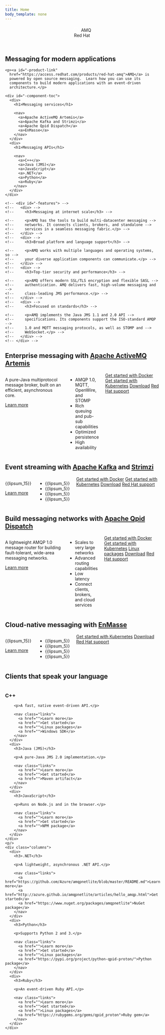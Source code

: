 ```yaml
---
title: Home
body_template: none
---
```


<header>
  <div>
    <div id="-top-left-nav">
      <svg height="20" width="20" style="position: relative; top: 4; margin-right: 3;">
        <circle cx="10" cy="10" r="8" stroke="#fff" stroke-width="2" fill="none"/>
      </svg>
      AMQ
    </div>
    <div id="-top-right-nav">
      Red Hat
    </div>
  </div>
</header>

<section id="-intro-section">
  <div>
    <h1>Messaging for modern applications</h1>

    <p><a id="-product-link"
      href="https://access.redhat.com/products/red-hat-amq">AMQ</a> is
      powered by open source messaging.  Learn how you can use its
      components to build modern applications with an event-driven
      architecture.</p>

    <div id="-component-toc">
      <div>
        <h1>Messaging services</h1>

        <nav>
          <a>Apache ActiveMQ Artemis</a>
          <a>Apache Kafka and Strimzi</a>
          <a>Apache Qpid Dispatch</a>
          <a>EnMasse</a>
        </nav>
      </div>
      <div>
        <h1>Messaging APIs</h1>

        <nav>
          <a>C++</a>
          <a>Java (JMS)</a>
          <a>JavaScript</a>
          <a>.NET</a>
          <a>Python</a>
          <a>Ruby</a>
        </nav>
      </div>
    </div>

    <!-- <div id="-features"> -->
    <!--   <div> -->
    <!--     <h3>Messaging at internet scale</h3> -->

    <!--     <p>AMQ has the tools to build multi-datacenter messaging -->
    <!--     networks. It connects clients, brokers, and standalone -->
    <!--     services in a seamless messaging fabric.</p> -->
    <!--   </div> -->
    <!--   <div> -->
    <!--     <h3>Broad platform and language support</h3> -->

    <!--     <p>AMQ works with multiple languages and operating systems, so -->
    <!--     your diverse application components can communicate.</p> -->
    <!--   </div> -->
    <!--   <div> -->
    <!--     <h3>Top-tier security and performance</h3> -->

    <!--     <p>AMQ offers modern SSL/TLS encryption and flexible SASL -->
    <!--     authentication. AMQ delivers fast, high-volume messaging and -->
    <!--     class-leading JMS performance.</p> -->
    <!--   </div> -->
    <!--   <div> -->
    <!--     <h3>Focused on standards</h3> -->

    <!--     <p>AMQ implements the Java JMS 1.1 and 2.0 API -->
    <!--     specifications. Its components support the ISO-standard AMQP -->
    <!--     1.0 and MQTT messaging protocols, as well as STOMP and -->
    <!--     WebSocket.</p> -->
    <!--   </div> -->
    <!-- </div> -->
  </div>
</section>

<section id="-broker-section">
  <div>
    <h1>Enterprise messaging with <a href="https://activemq.apache.org/artemis/">Apache ActiveMQ Artemis</a></h1>
    <div class="columns">
      <div>
        <p>
          A pure-Java multiprotocol message broker, built on an
          efficient, asynchronous core.
        </p>
        <p>
          <a href="https://activemq.apache.org/artemis/docs/latest/preface.html" class="nav">Learn more</a>
        </p>
      </div>
      <div>
        <ul class="bullets">
          <li>AMQP 1.0, MQTT, OpenWire, and STOMP</li>
          <li>Rich queuing and pub-sub capabilities</li>
          <li>Optimized persistence</li>
          <li>High availability</li>
        </ul>
      </div>
      <div>
        <nav class="links">
          <a href="">Get started with Docker</a>
          <a href="https://github.com/amq-io/hello-world-jms-openshift">Get started with Kubernetes</a>
          <a href="https://activemq.apache.org/artemis/download.html">Download</a>
          <a href="https://access.redhat.com/products/red-hat-amq">Red Hat support</a>
        </nav>
      </div>
    </div>
  </div>
</section>

<section id="-kafka-section">
  <div>
    <h1>Event streaming with <a href="https://kafka.apache.org/">Apache Kafka</a> and <a href="http://strimzi.io/">Strimzi</a></h1>
    <div class="columns">
      <div>
        <p>
          {{lipsum_15}}
        </p>
        <p>
          <a href="https://kafka.apache.org/intro" class="nav">Learn more</a>
        </p>
      </div>
      <div>
        <ul class="bullets">
          <li>{{lipsum_5}}</li>
          <li>{{lipsum_5}}</li>
          <li>{{lipsum_5}}</li>
          <li>{{lipsum_5}}</li>
        </ul>
      </div>
      <div>
        <nav class="links">
          <a href="">Get started with Docker</a>
          <a href="">Get started with Kubernetes</a>
          <a href="https://kafka.apache.org/downloads">Download</a>
          <a href="https://access.redhat.com/products/red-hat-amq-streams">Red Hat support</a>
        </nav>
      </div>
    </div>
  </div>
</section>

<section id="-router-section">
  <div>
    <h1>Build messaging networks with <a href="http://qpid.apache.org/components/dispatch-router/index.html">Apache Qpid Dispatch</a></h1>
    <div class="columns">
      <div>
        <p>
          A lightweight AMQP 1.0 message router for building
          fault-tolerant, wide-area messaging networks.
        </p>
        <p>
          <a href="http://qpid.apache.org/releases/qpid-dispatch-1.2.0/user-guide/index.html#introduction" class="nav">Learn more</a>
        </p>
      </div>
      <div>
        <ul class="bullets">
          <li>Scales to very large networks</li>
          <li>Advanced routing capabilities</li>
          <li>Low latency</li>
          <li>Connect clients, brokers, and cloud services</li>
        </ul>
      </div>
      <div>
        <nav class="links">
          <a href="">Get started with Docker</a>
          <a href="">Get started with Kubernetes</a>
          <a href="http://qpid.apache.org/packages.html">Linux packages</a>
          <a href="http://qpid.apache.org/download.html#messaging-servers">Download</a>
          <a href="https://access.redhat.com/products/red-hat-amq">Red Hat support</a>
        </nav>
      </div>
    </div>
  </div>
</section>

<section id="-enmasse-section">
  <div>
    <h1>Cloud-native messaging with <a href="http://http://enmasse.io/">EnMasse</a></h1>
    <div class="columns">
      <div>
        <p>
          {{lipsum_15}}
        </p>
        <p>
          <a href="http://enmasse.io/" class="nav">Learn more</a>
        </p>
      </div>
      <div>
        <ul class="bullets">
          <li>{{lipsum_5}}</li>
          <li>{{lipsum_5}}</li>
          <li>{{lipsum_5}}</li>
          <li>{{lipsum_5}}</li>
        </ul>
      </div>
      <div>
        <nav class="links">
          <a href="">Get started with Kubernetes</a>
          <a href="http://enmasse.io/downloads">Download</a>
          <a href="https://access.redhat.com/products/red-hat-amq">Red Hat support</a>
        </nav>
      </div>
    </div>
  </div>
</section>

<section>
  <div>
    <h1>Clients that speak your language</h1>
    <div class="columns">
      <div>
        <h3>C++</h3>

        <p>A fast, native event-driven API.</p>

        <nav class="links">
          <a href="">Learn more</a>
          <a href="">Get started</a>
          <a href="">Linux packages</a>
          <a href="">Windows SDK</a>
        </nav>
      </div>
      <div>
        <h3>Java (JMS)</h3>

        <p>A pure-Java JMS 2.0 implementation.</p>

        <nav class="links">
          <a href="">Learn more</a>
          <a href="">Get started</a>
          <a href="">Maven artifact</a>
        </nav>
      </div>
      <div>
        <h3>JavaScript</h3>

        <p>Runs on Node.js and in the browser.</p>

        <nav class="links">
          <a href="">Learn more</a>
          <a href="">Get started</a>
          <a href="">NPM package</a>
        </nav>
      </div>
    </div>
    <p/>
    <div class="columns">
      <div>
        <h3>.NET</h3>

        <p>A lightweight, asynchronous .NET API.</p>

        <nav class="links">
          <a href="https://github.com/Azure/amqpnetlite/blob/master/README.md">Learn more</a>
          <a href="http://azure.github.io/amqpnetlite/articles/hello_amqp.html">Get started</a>
          <a href="https://www.nuget.org/packages/amqpnetlite">NuGet package</a>
        </nav>
      </div>
      <div>
        <h3>Python</h3>

        <p>Supports Python 2 and 3.</p>

        <nav class="links">
          <a href="">Learn more</a>
          <a href="">Get started</a>
          <a href="">Linux packages</a>
          <a href="https://pypi.org/project/python-qpid-proton/">Python package</a>
        </nav>
      </div>
      <div>
        <h3>Ruby</h3>

        <p>An event-driven Ruby API.</p>

        <nav class="links">
          <a href="">Learn more</a>
          <a href="">Get started</a>
          <a href="">Linux packages</a>
          <a href="https://rubygems.org/gems/qpid_proton">Ruby gem</a>
        </nav>
      </div>
    </div>
  </div>
</section>

<footer>
  <div>
  </div>
</footer>
